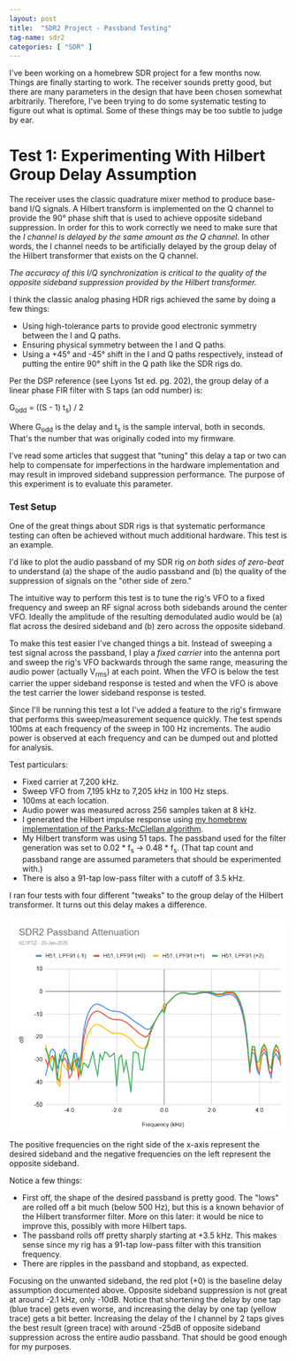 ```yaml
---
layout: post
title:  "SDR2 Project - Passband Testing"
tag-name: sdr2
categories: [ "SDR" ]
---
```


I've been working on a homebrew SDR project for a few months now.  Things are 
finally starting to work.  The receiver sounds pretty good, but there are many 
parameters in the design that have been chosen somewhat arbitrarily. Therefore,
I've been trying to do some systematic testing to figure out what is optimal.
Some of these things may be too subtle to judge by ear.

# Test 1: Experimenting With Hilbert Group Delay Assumption

The receiver uses the classic quadrature mixer method to produce base-band
I/Q signals.  A Hilbert transform is implemented on the Q channel to 
provide the 90° phase shift that is used to achieve opposite 
sideband suppression. In order for this to work correctly we need to make
sure that the _I channel is delayed by the same amount as the Q channel_. In other 
words, the I channel needs to be artificially delayed by the group delay 
of the Hilbert transformer that exists on the Q channel.

*The accuracy of this I/Q synchronization is critical to the quality of the opposite 
sideband suppression provided by the Hilbert transformer.*

I think the classic analog phasing HDR rigs achieved the same by doing a few things:
* Using high-tolerance parts to provide good electronic symmetry between the I and Q paths.
* Ensuring physical symmetry between the I and Q paths.
* Using a +45° and -45° shift in the I and Q paths respectively, instead of putting the 
entire 90° shift in the Q path like the SDR rigs do.

Per the DSP reference (see Lyons 1st ed. pg. 202), the group delay of a 
linear phase FIR filter with S taps (an odd number) is:

G<sub>odd</sub> = ((S - 1) t<sub>s</sub>) / 2

Where G<sub>odd</sub> is the delay and t<sub>s</sub> is the sample interval, both in seconds.
That's the number that was originally coded into my firmware.

I've read some articles that suggest that "tuning" this delay a tap
or two can help to compensate for imperfections in the hardware implementation
and may result in improved sideband suppression performance. The purpose of this 
experiment is to evaluate this parameter.

### Test Setup

One of the great things about SDR rigs is that systematic performance testing can 
often be achieved without much additional hardware. This test is an example.

I'd like to plot the audio passband of my SDR rig _on both sides of zero-beat_ to
understand (a) the shape of the audio passband and (b) the quality of the suppression 
of signals on the "other side of zero."  

The intuitive way to perform this test is to tune the rig's VFO to a fixed frequency and 
sweep an RF signal across both sidebands around the center VFO. Ideally the amplitude
of the resulting demodulated audio would be (a) flat across the desired sideband and (b)
zero across the opposite sideband.

To make this test easier I've changed things a bit. Instead of sweeping a test signal 
across the passband, I play a _fixed carrier_ into the antenna port and sweep the rig's 
VFO backwards through the same range, measuring the audio power (actually V<sub>rms</sub>)
at each point. When the VFO is below the test
carrier the upper sideband response is tested and when the VFO is above the test carrier the 
lower sideband response is tested.

Since I'll be running this test a lot I've added a feature to the rig's firmware that 
performs this sweep/measurement sequence quickly. The test spends 100ms at each frequency
of the sweep in 100 Hz increments. The audio power is observed at each frequency and can be dumped 
out and plotted for analysis. 

Test particulars:
* Fixed carrier at 7,200 kHz.
* Sweep VFO from 7,195 kHz to 7,205 kHz in 100 Hz steps.  
* 100ms at each location.
* Audio power was measured across 256 samples taken at 8 kHz.
* I generated the Hilbert impulse response
using [my homebrew implementation of the Parks-McClellan algorithm](https://github.com/brucemack/firpm-py). 
* My Hilbert transform was using 51 taps. The passband used for the filter 
generation was set to 0.02 * f<sub>s</sub> -> 0.48  * f<sub>s</sub>.  (That 
tap count and passband range are
assumed parameters that should be experimented with.)
* There is also a 91-tap low-pass filter with a cutoff of 3.5 kHz.

I ran four 
tests with four different "tweaks" to the group delay of the Hilbert transformer. It 
turns out this delay makes a difference.

![Link 1](/assets/images/passband-0.png)

The positive frequencies on the right side of the x-axis represent the desired sideband and the 
negative frequencies on the left represent the opposite sideband.  

Notice a few things:
* First off, the shape of the desired passband is pretty good. The "lows"
are rolled off a bit much (below 500 Hz), but this is a known behavior of the Hilbert 
transformer filter. More on this later: it would be nice to improve this, possibly
with more Hilbert taps.
* The passband rolls off pretty sharply starting at +3.5 kHz. This makes sense
since my rig has a 91-tap low-pass filter with this transition frequency.
* There are ripples in the passband and stopband, as expected.

Focusing on the unwanted sideband, the red plot (+0) is the baseline delay assumption 
documented above. Opposite sideband
suppression is not great at around -2.1 kHz, only -10dB. Notice that shortening the 
delay by one tap (blue trace) gets even worse, and increasing the delay by one tap (yellow
trace) gets a bit better. Increasing the delay of the I channel by 2 taps gives the best
result (green trace) with around -25dB of opposite sideband suppression across the entire
audio passband. That should be good enough for my purposes.



